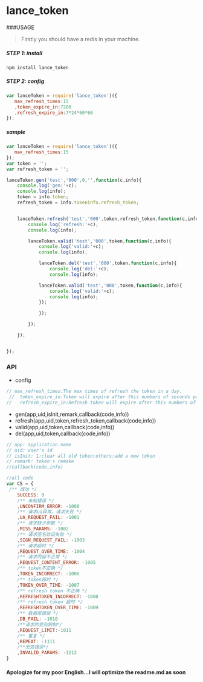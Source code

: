 # lance_token

###USAGE
> Firstly you should have a redis in your machine.

##### STEP 1: install
```
npm install lance_token
```
##### STEP 2: config
```js
var lanceToken = require('lance_token')({
   max_refresh_times:15
   ,token_expire_in:7200
   ,refresh_expire_in:7*24*60*60
});

```

##### sample
```js
var lanceToken = require('lance_token')({
   max_refresh_times:15
});
var token = '';
var refresh_token = '';

lanceToken.gen('test','000',0,'',function(c,info){
	console.log('gen:'+c);
	console.log(info);
	token = info.token;
	refresh_token = info.tokeninfo.refresh_token;


	lanceToken.refresh('test','000',token,refresh_token,function(c,info){
		console.log('refresh:'+c);
		console.log(info);

		lanceToken.valid('test','000',token,function(c,info){
			console.log('valid:'+c);
			console.log(info);

			lanceToken.del('test','000',token,function(c,info){
				console.log('del:'+c);
				console.log(info);

			lanceToken.valid('test','000',token,function(c,info){
				console.log('valid:'+c);
				console.log(info);
			});

			});

		});

	});


});


```

### API

* config
```js
// max_refresh_times:The max times of refresh the token in a day.
 //  token_expire_in:Token will expire after this numbers of seconds pass
//   refresh_expire_in:Refresh token will expire after this numbers of seconds pass

```

* gen(app,uid,isInit,remark,callback(code,info))
* refresh(app,uid,token,refresh_token,callback(code,info))
* valid(app,uid,token,callback(code,info))
* del(app,uid,token,callback(code,info))

```js
// app: application name
// uid: user's id
// isInit: 1:clear all old token;others:add a new token
// remark: token's remake
//callback(code,info)

//all code
var CS = {
 /** 成功 */
    SUCCESS: 0
    /** 未知错误 */
    ,UNCONFIRM_ERROR: -1000
    /** 请求ua异常，请求失败 */
    ,UA_REQUEST_FAIL: -1001
    /** 请求缺少参数 */
    ,MISS_PARAMS: -1002
    /** 请求签名验证失败 */
    ,SIGN_REQUEST_FAIL: -1003
    /** 请求超时 */
    ,REQUEST_OVER_TIME: -1004
    /** 请求内容不正常 */
    ,REQUEST_CONTENT_ERROR: -1005
    /** token不正确 */
    ,TOKEN_INCORRECT: -1006
    /** token超时 */
    ,TOKEN_OVER_TIME: -1007
    /** refresh token 不正确 */
    ,REFRESHTOKEN_INCORRECT: -1008
    /** refresh token 超时 */
    ,REFRESHTOKEN_OVER_TIME: -1009
    /** 数据库错误 */
    ,DB_FAIL: -1010
    /**请求的受到限制*/
    ,REQUEST_LIMIT:-1011
    /** 重复 */
    ,REPEAT: -1111
    /**无效错误*/
    ,INVALID_PARAMS: -1212
}
```

#### Apologize for my poor English...I will optimize the readme.md as soon